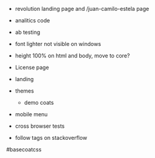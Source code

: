 - revolution landing page and /juan-camilo-estela page
- analitics code
- ab testing
- font lighter not visible on windows
- height 100% on html and body, move to core?
- License page

- landing
- themes
	- demo coats
- mobile menu
- cross browser tests

- follow tags on stackoverflow

#basecoatcss